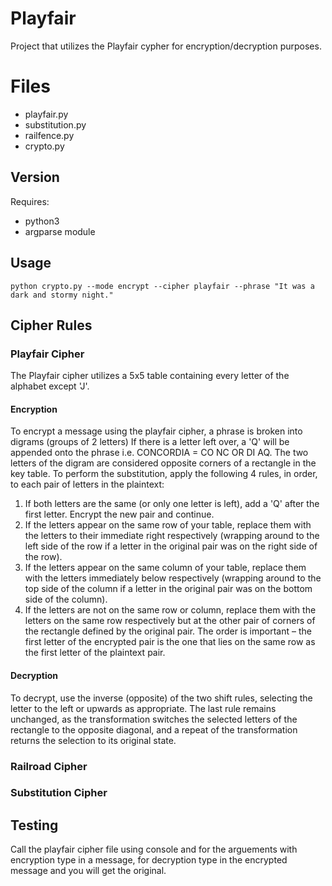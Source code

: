 # Playfair
Project that utilizes the Playfair cypher for encryption/decryption purposes.

# Files
* playfair.py 
* substitution.py
* railfence.py
* crypto.py


## Version
Requires:
* python3
* argparse module

## Usage
`python crypto.py --mode encrypt --cipher playfair --phrase "It was a dark and stormy night."`

## Cipher Rules
### Playfair Cipher
The Playfair cipher utilizes a 5x5 table containing every letter of the alphabet except 'J'. 

#### Encryption
To encrypt a message using the playfair cipher, a phrase is broken into digrams (groups of 2 letters) If there is a letter left over, a 'Q' will be appended onto the phrase i.e. CONCORDIA = CO NC OR DI AQ. The two letters of the digram are considered opposite corners of a rectangle in the key table. To perform the substitution, apply the following 4 rules, in order, to each pair of letters in the plaintext:


1. If both letters are the same (or only one letter is left), add a 'Q' after the first letter. Encrypt the new pair and continue.
2. If the letters appear on the same row of your table, replace them with the letters to their immediate right respectively (wrapping around to the left side of the row if a letter in the original pair was on the right side of the row).
3. If the letters appear on the same column of your table, replace them with the letters immediately below respectively (wrapping around to the top side of the column if a letter in the original pair was on the bottom side of the column).
4. If the letters are not on the same row or column, replace them with the letters on the same row respectively but at the other pair of corners of the rectangle defined by the original pair. The order is important – the first letter of the encrypted pair is the one that lies on the same row as the first letter of the plaintext pair.

#### Decryption
To decrypt, use the inverse (opposite) of the two shift rules, selecting the letter to the left or upwards as appropriate. The last rule remains unchanged, as the transformation switches the selected letters of the rectangle to the opposite diagonal, and a repeat of the transformation returns the selection to its original state. 
### Railroad Cipher

### Substitution Cipher
## Testing 
Call the playfair cipher file using console and for the arguements with encryption type in a message,
for decryption type in the encrypted message and you will get the original.
